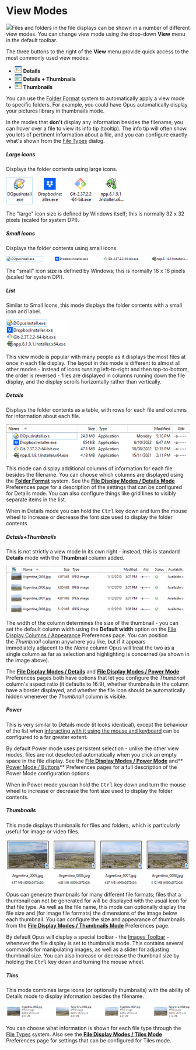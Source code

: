 # View Modes

<img src="/media/13/view_mode_menu.png" class="align-right" data-query="?nolink" />Files and folders in the file displays can be shown in a number of different view modes. You can change view mode using the drop-down **View** menu in the default toolbar.

The three buttons to the right of the **View** menu provide quick access to the most commonly used view modes:

- ![](/Manual/images/media/13/detailsbutton.png) **Details**
- ![](/Manual/images/media/13/thumbtailsbutton.png) **Details + Thumbnails**
- ![](/Manual/images/media/13/thumbnailsbutton.png) **Thumbnails**

You can use the [Folder Format](../folder_options/RAEDME.md) system to automatically apply a view mode to specific folders. For example, you could have Opus automatically display your pictures library in thumbnails mode.

In the modes that **don't** display any information besides the filename, you can hover over a file to view its info tip (tooltip). The info tip will often show you lots of pertinent information about a file, and you can configure exactly what's shown from the [File Types](/Manual/file_types/filetype_editor/info_tip.md) dialog.

##### Large icons

Displays the folder contents using large icons.

![](/Manual/images/media/13/view_mode_-_large_icons.png)

The "large" icon size is defined by Windows itself; this is normally 32 x 32 pixels (scaled for system DPI).

##### Small icons

Displays the folder contents using small icons.

![](/Manual/images/media/13/view_mode_-_small_icon.png)

The "small" icon size is defined by Windows; this is normally 16 x 16 pixels (scaled for system DPI).

##### List

Similar to Small Icons, this mode displays the folder contents with a small icon and label.

![](/Manual/images/media/13/view_mode_-_list.png)

This view mode is popular with many people as it displays the most files at once in each file display. The layout in this mode is different to almost all other modes - instead of icons running left-to-right and then top-to-bottom, the order is reversed - files are displayed in columns running down the file display, and the display scrolls horizontally rather than vertically.

##### Details

Displays the folder contents as a table, with rows for each file and columns for information about each file.

![](/Manual/images/media/13/view_mode_-_details_001.png)

This mode can display additional columns of information for each file besides the filename. You can choose which columns are displayed using the **[Folder Format](../folder_options/RAEDME.md)** system. See the **[File Display Modes / Details Mode](/Manual/preferences/preferences_categories/file_display_modes/details_mode.md)** Preferences page for a description of the settings that can be configured for Details mode. You can also configure things like grid lines to visibly separate items in the list.

When in Details mode you can hold the <kbd>Ctrl</kbd> key down and turn the mouse wheel to increase or decrease the font size used to display the folder contents.

##### Details+Thumbnails

This is not strictly a view mode in its own right - instead, this is standard **Details** mode with the **Thumbnail** column added.

![](/Manual/images/media/13/detailsthumbnails.png)

The width of the column determines the size of the thumbnail - you can set the default column width using the **Default width** option on the [File Display Columns / Appearance](/Manual/preferences/preferences_categories/file_display_columns/appearance.md) Preferences page. You can position the *Thumbnail* column anywhere you like, but if it appears immediately adjacent to the *Name* column Opus will treat the two as a single column as far as selection and highlighting is concerned (as shown in the image above).

The **[File Display Modes / Details](/Manual/preferences/preferences_categories/file_display_modes/details_mode.md)** and **[File Display Modes / Power Mode](/Manual/preferences/preferences_categories/file_display_modes/power_mode/RAEDME.md)** Preferences pages both have options that let you configure the *Thumbnail* column's aspect ratio (it defaults to 16:9), whether thumbnails in the column have a border displayed, and whether the file icon should be automatically hidden whenever the *Thumbnail* column is visible.

##### Power

This is very similar to Details mode (it looks identical), except the behaviour of the list when [interacting with it using the mouse and keyboard](../selecting_files/selecting_with_the_mouse_and_keyboard/RAEDME.md) can be configured to a far greater extent.

By default Power mode uses persistent selection - unlike the other view modes, files are not deselected automatically when you click an empty space in the file display. See the **[File Display Modes / Power Mode](/Manual/preferences/preferences_categories/file_display_modes/power_mode/RAEDME.md)** and\*\* [Power Mode / Buttons](/Manual/preferences/preferences_categories/file_display_modes/power_mode/buttons.md)\*\* Preferences pages for a full description of the Power Mode configuration options.

When in Power mode you can hold the <kbd>Ctrl</kbd> key down and turn the mouse wheel to increase or decrease the font size used to display the folder contents.

##### Thumbnails

This mode displays thumbnails for files and folders, which is particularly useful for image or video files.

![](/Manual/images/media/13/view_mode_-_thumbs.png)

Opus can generate thumbnails for many different file formats; files that a thumbnail can not be generated for will be displayed with the usual icon for that file type. As well as the file name, this mode can optionally display the file size and (for image file formats) the dimensions of the image below each thumbnail. You can configure the size and appearance of thumbnails from the **[File Display Modes / Thumbnails Mode](/Manual/preferences/preferences_categories/file_display_modes/thumbnails_mode/RAEDME.md)** Preferences page.

By default Opus will display a special toolbar - the [Images Toolbar](toolbars/the_default_toolbars/images_toolbar.md) - whenever the file display is set to thumbnails mode. This contains several commands for manipulating images, as well as a slider for adjusting thumbnail size. You can also increase or decrease the thumbnail size by holding the <kbd>Ctrl</kbd> key down and turning the mouse wheel.

##### Tiles

This mode combines large icons (or optionally thumbnails) with the ability of Details mode to display information besides the filename.

![](/Manual/images/media/13/view_mode_-_tiles.png)

You can choose what information is shown for each file type through the [File Types](/Manual/file_types/filetype_editor/tiles_mode.md) system. Also see the **[File Display Modes / Tiles Mode](/Manual/preferences/preferences_categories/file_display_modes/tiles_mode.md)** Preferences page for settings that can be configured for Tiles mode.
